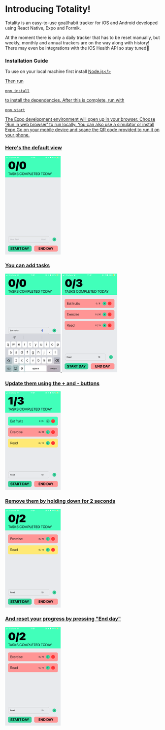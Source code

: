 # Introducing Totality!

Totality is an easy-to-use goal/habit tracker for iOS and Android developed using React Native, Expo and Formik.

At the moment there is only a daily tracker that has to be reset manually, but weekly, monthly and annual trackers are on the way along with history! There may even be integrations with the iOS Health API so stay tuned👀


### Installation Guide

To use on your local machine first install <a href=https://nodejs.org/en/>Node.js</>

Then run 

`npm install`

to install the dependencies. After this is complete, run with 

`npm start`

The Expo development environment will open up in your browser. Choose 'Run in web browser' to run locally. You can also use a simulator or install Expo Go on your mobile device and scane the QR code provided to run it on your phone.

### Here's the default view

<img src="./screenshots/default.PNG" height=320 width=180/>

### You can add tasks

<img src="./screenshots/keyboard.PNG" height=320 width=180/>

<img src="./screenshots/addNewTasks.PNG" height=320 width=180/>

### Update them using the + and - buttons

<img src="./screenshots/updatedTasks.PNG" height=320 width=180/>

### Remove them by holding down for 2 seconds

<img src="./screenshots/deletedTask.PNG" height=320 width=180/>

### And reset your progress by pressing "End day"

<img src="./screenshots/endedDay.PNG" height=320 width=180/>


